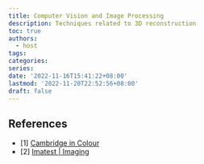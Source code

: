 ```yaml
---
title: Computer Vision and Image Processing
description: Techniques related to 3D reconstruction
toc: true
authors:
  - host
tags:
categories:
series:
date: '2022-11-16T15:41:22+08:00'
lastmod: '2022-11-20T22:52:56+08:00'
draft: false
---
```


## References

- [1] [Cambridge in Colour](https://www.cambridgeincolour.com/)
- [2] [Imatest | Imaging](https://www.imatest.com/imaging/)